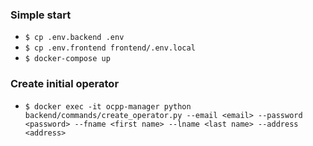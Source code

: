 ### Simple start

- ```$ cp .env.backend .env```
- ```$ cp .env.frontend frontend/.env.local```
- ```$ docker-compose up```

### Create initial operator

- ```$ docker exec -it ocpp-manager python backend/commands/create_operator.py --email <email> --password <password> --fname <first name> --lname <last name> --address <address>```